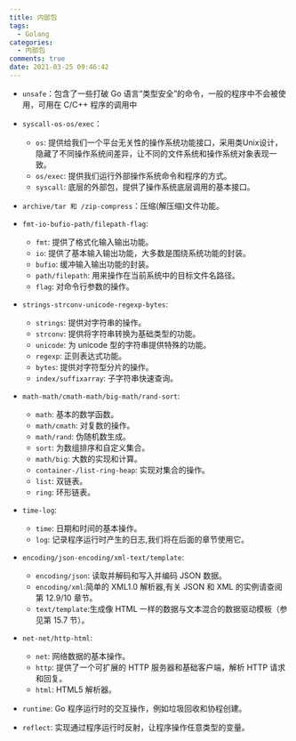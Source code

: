 ```yaml
---
title: 内部包
tags:
  - Golang
categories:
  - 内部包
comments: true
date: 2021-03-25 09:46:42
---
```



* `unsafe`：包含了一些打破 Go 语言“类型安全”的命令，一般的程序中不会被使用，可用在 C/C++ 程序的调用中

* `syscall-os-os/exec`：
    * `os`: 提供给我们一个平台无关性的操作系统功能接口，采用类Unix设计，隐藏了不同操作系统间差异，让不同的文件系统和操作系统对象表现一致。
    * `os/exec`: 提供我们运行外部操作系统命令和程序的方式。
    * `syscall`: 底层的外部包，提供了操作系统底层调用的基本接口。

* `archive/tar 和 /zip-compress`：压缩(解压缩)文件功能。
* `fmt-io-bufio-path/filepath-flag`:
    * `fmt`: 提供了格式化输入输出功能。
    * `io`: 提供了基本输入输出功能，大多数是围绕系统功能的封装。
    * `bufio`: 缓冲输入输出功能的封装。
    * `path/filepath`: 用来操作在当前系统中的目标文件名路径。
    * `flag`: 对命令行参数的操作。　
* `strings-strconv-unicode-regexp-bytes`:
    * `strings`: 提供对字符串的操作。
    * `strconv`: 提供将字符串转换为基础类型的功能。
    * `unicode`: 为 unicode 型的字符串提供特殊的功能。
    * `regexp`: 正则表达式功能。
    * `bytes`: 提供对字符型分片的操作。
    * `index/suffixarray`: 子字符串快速查询。
* `math-math/cmath-math/big-math/rand-sort`:
    * `math`: 基本的数学函数。
    * `math/cmath`: 对复数的操作。
    * `math/rand`: 伪随机数生成。
    * `sort`: 为数组排序和自定义集合。
    * `math/big`: 大数的实现和计算。 　　
    * `container-/list-ring-heap`: 实现对集合的操作。
    * `list`: 双链表。
    * `ring`: 环形链表。
* `time-log`:
    * `time`: 日期和时间的基本操作。
    * `log`: 记录程序运行时产生的日志,我们将在后面的章节使用它。
* `encoding/json-encoding/xml-text/template`:
    * `encoding/json`: 读取并解码和写入并编码 JSON 数据。
    * `encoding/xml`:简单的 XML1.0 解析器,有关 JSON 和 XML 的实例请查阅第 12.9/10 章节。
    * `text/template`:生成像 HTML 一样的数据与文本混合的数据驱动模板（参见第 15.7 节）。
* `net-net/http-html`:
    * `net`: 网络数据的基本操作。
    * `http`: 提供了一个可扩展的 HTTP 服务器和基础客户端，解析 HTTP 请求和回复。
    * `html`: HTML5 解析器。
* `runtime`: Go 程序运行时的交互操作，例如垃圾回收和协程创建。
* `reflect`: 实现通过程序运行时反射，让程序操作任意类型的变量。
